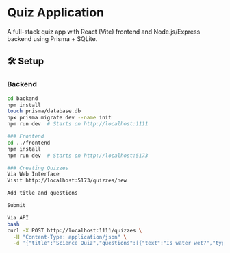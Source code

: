 # Quiz Application

A full-stack quiz app with React (Vite) frontend and Node.js/Express backend using Prisma + SQLite.

## 🛠️ Setup

### Backend
```bash
cd backend
npm install
touch prisma/database.db
npx prisma migrate dev --name init
npm run dev  # Starts on http://localhost:1111

### Frontend
cd ../frontend
npm install
npm run dev  # Starts on http://localhost:5173

### Creating Quizzes
Via Web Interface
Visit http://localhost:5173/quizzes/new

Add title and questions

Submit

Via API
bash
curl -X POST http://localhost:1111/quizzes \
  -H "Content-Type: application/json" \
  -d '{"title":"Science Quiz","questions":[{"text":"Is water wet?","type":"BOOLEAN"}]}'
